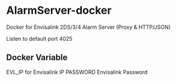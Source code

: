 # AlarmServer-docker
Docker for Envisalink 2DS/3/4 Alarm Server (Proxy &amp; HTTP/JSON)

Listen to default port 4025

## Docker Variable
EVL_IP for Envisalink IP
PASSWORD Envisalink Password
